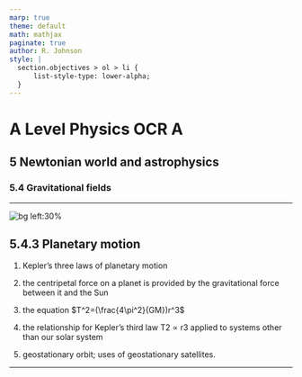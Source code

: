 ```yaml
---
marp: true
theme: default
math: mathjax
paginate: true
author: R. Johnson
style: |
  section.objectives > ol > li {
      list-style-type: lower-alpha;
  }
---
```


# A Level Physics OCR A
## 5 Newtonian world and astrophysics
### 5.4 Gravitational fields

---

<!-- _class: objectives -->

![bg left:30%](https://images.unsplash.com/photo-1492962827063-e5ea0d8c01f5?ixlib=rb-4.0.3&ixid=MnwxMjA3fDB8MHxwaG90by1wYWdlfHx8fGVufDB8fHx8&auto=format&fit=crop&w=2121&q=80)
## 5.4.3 Planetary motion


1. Kepler’s three laws of planetary motion

2. the centripetal force on a planet is provided by
the gravitational force between it and the Sun

3. the equation $T^2=(\frac{4\pi^2}{GM})r^3$

4. the relationship for Kepler’s third law T2 ∝ r3 applied to systems other than our solar system

5. geostationary orbit; uses of geostationary satellites.



---